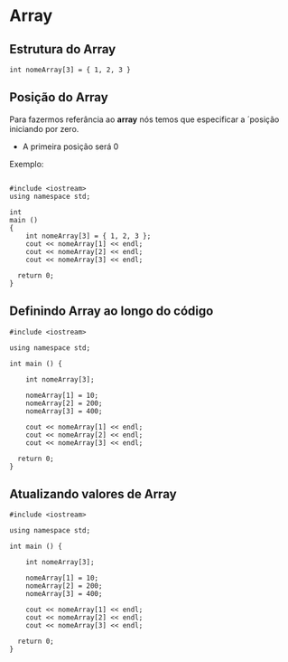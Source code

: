 # Array

## Estrutura do Array
```int nomeArray[3] = { 1, 2, 3 }```

## Posição do Array
Para fazermos referância ao __array__ nós temos que especificar a ´posição iniciando por zero.

- A primeira posição será 0

Exemplo:
```//Array

#include <iostream>
using namespace std;

int
main ()
{
    int nomeArray[3] = { 1, 2, 3 };
    cout << nomeArray[1] << endl;
    cout << nomeArray[2] << endl;
    cout << nomeArray[3] << endl;

  return 0;
}

```

## Definindo Array ao longo do código

```
#include <iostream>

using namespace std;

int main () {
    
    int nomeArray[3];
    
    nomeArray[1] = 10;
    nomeArray[2] = 200;
    nomeArray[3] = 400;
    
    cout << nomeArray[1] << endl;
    cout << nomeArray[2] << endl;
    cout << nomeArray[3] << endl;

  return 0;
}
```

## Atualizando valores de Array

```
#include <iostream>

using namespace std;

int main () {
    
    int nomeArray[3];
    
    nomeArray[1] = 10;
    nomeArray[2] = 200;
    nomeArray[3] = 400;
    
    cout << nomeArray[1] << endl;
    cout << nomeArray[2] << endl;
    cout << nomeArray[3] << endl;

  return 0;
}
```
